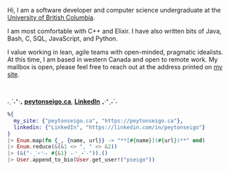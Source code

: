 Hi, I am a software developer and computer science undergraduate at the <a href="https://www.cs.ubc.ca/about-our-department" target="_blank" rel="noreferrer noopener">University of British Columbia</a>.

I am most comfortable with C++ and Elixir. I have also written bits of Java, Bash, C, SQL, JavaScript, and Python.

I value working in lean, agile teams with open-minded, pragmatic idealists. At this time, I am based in western Canada and open to remote work. 
My mailbox is open, please feel free to reach out at the address printed on [my site](https://peytonseigo.ca).

<br>

˗ˏˋ˖⁺‧₊ **[peytonseigo.ca](https://peytonseigo.ca/)**, **[LinkedIn](https://linkedin.com/in/peytonseigo)** ₊‧⁺ˎ˖ˊ˗

```elixir
%{
  my_site: {"peytonseigo.ca", "https://peytonseigo.ca"},
  linkedin: {"LinkedIn", "https://linkedin.com/in/peytonseigo"}
}
|> Enum.map(fn {_, {name, url}} -> "**[#{name}](#{url})**" end)
|> Enum.reduce(&(&1 <> ", " <> &2))
|> (&("˗ˏˋ˖⁺‧₊ #{&1} ₊‧⁺ˎ˖ˊ˗")).()
|> User.append_to_bio(User.get_user!("pseigo"))
```
